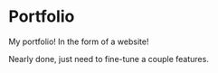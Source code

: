 # Portfolio
My portfolio! In the form of a website!

Nearly done, just need to fine-tune a couple features.
